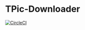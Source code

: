 # TPic-Downloader
[![CircleCI](https://circleci.com/gh/yuki383/TPic-Downloader.svg?style=svg)](https://circleci.com/gh/yuki383/TPic-Downloader)
